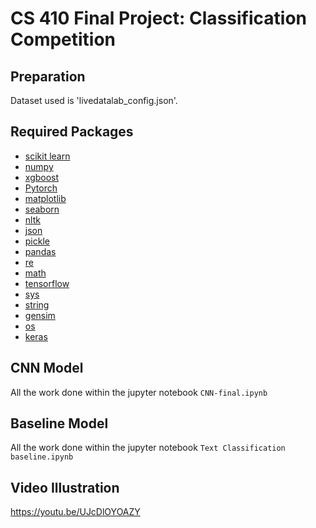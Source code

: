 # CS 410 Final Project:  Classification Competition
## Preparation 
Dataset used is 'livedatalab_config.json'.


## Required Packages
* [scikit learn](http://scikit-learn.org/stable/index.html)
* [numpy](https://numpy.org/)
* [xgboost](https://xgboost.readthedocs.io/en/latest/python/)
* [Pytorch](https://pytorch.org/)
* [matplotlib](https://matplotlib.org/)
* [seaborn](https://seaborn.pydata.org/)
* [nltk](https://www.nltk.org/api/nltk.html)
* [json](https://docs.python.org/3/library/json.html)
* [pickle](https://docs.python.org/3/library/pickle.html)
* [pandas](https://pandas.pydata.org/)
* [re](https://docs.python.org/3/library/re.html)
* [math](https://docs.python.org/3/library/math.html)
* [tensorflow](https://www.tensorflow.org/api_docs/python/tf)
* [sys](https://docs.python.org/3/library/sys.html)
* [string](https://docs.python.org/3/library/string.html?highlight=string#module-string)
* [gensim](https://pypi.org/project/gensim/)
* [os](https://docs.python.org/3/library/os.html?highlight=os#module-os)
* [keras](https://pypi.org/project/Keras/)

## CNN Model
All the work done within the jupyter notebook `CNN-final.ipynb`

## Baseline Model
All the work done within the jupyter notebook `Text Classification baseline.ipynb`

## Video Illustration
https://youtu.be/UJcDlOYOAZY
